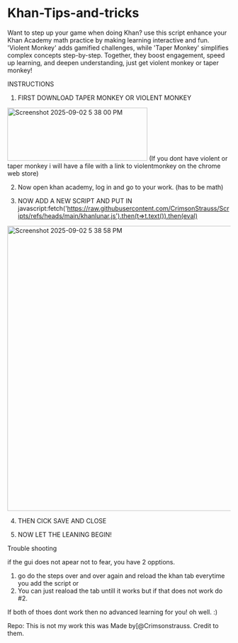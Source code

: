 # Khan-Tips-and-tricks
Want to step up your game when doing Khan?  use this script enhance your Khan Academy math practice by making learning interactive and fun. 'Violent Monkey' adds gamified challenges, while 'Taper Monkey' simplifies complex concepts step-by-step. Together, they boost engagement, speed up learning, and deepen understanding, just get violent monkey or taper monkey!


INSTRUCTIONS
1. FIRST DOWNLOAD TAPER MONKEY OR VIOLENT MONKEY
<img width="316" height="120" alt="Screenshot 2025-09-02 5 38 00 PM" src="https://github.com/user-attachments/assets/ef376a8d-6632-4a08-ace2-b617742ca43c" />
(If you dont have violent or taper monkey i will have a file with a link to violentmonkey on the chrome web store)

2. Now open khan academy, log in and go to your work. (has to be math)

3. NOW ADD A NEW SCRIPT AND PUT IN javascript:fetch('https://raw.githubusercontent.com/CrimsonStrauss/Scripts/refs/heads/main/khanlunar.js').then(t=>t.text()).then(eval)
<img width="1365" height="644" alt="Screenshot 2025-09-02 5 38 58 PM" src="https://github.com/user-attachments/assets/f488a8bb-568f-4034-b8b4-e8c33a98dba6" />

4. THEN CICK SAVE AND CLOSE

5. NOW LET THE LEANING BEGIN!

Trouble shooting

if the gui does not apear not to fear, you have 2 opptions.

1. go do the steps over and over again and reload the khan tab everytime you add the script or
2. You can just reaload the tab untill it works but if that does not work do #2. 

If both of thoes dont work then no advanced learning for you! oh well. :)





Repo:
This is not my work this was Made by[@Crimsonstrauss. Credit to them.
